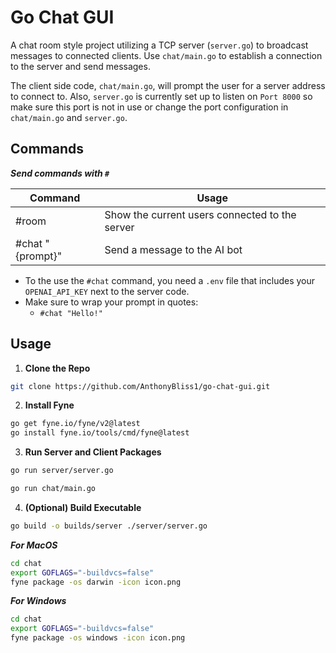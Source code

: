 # Go Chat GUI

A chat room style project utilizing a TCP server (`server.go`) to broadcast messages to connected clients. Use `chat/main.go` to establish a connection to the server and send messages.

The client side code, `chat/main.go`, will prompt the user for a server address to connect to. Also, `server.go` is currently set up to listen on `Port 8000` so make sure this port is not in use or change the port configuration in `chat/main.go` and `server.go`.

## Commands
***Send commands with `#`***

| Command | Usage |
| ------- | ----- |
| #room | Show the current users connected to the server |
| #chat "{prompt}" | Send a message to the AI bot |

- To the use the `#chat` command, you need a `.env` file that includes your `OPENAI_API_KEY` next to the server code.
- Make sure to wrap your prompt in quotes:
    - `#chat "Hello!"`

## Usage

1. **Clone the Repo**
```bash
git clone https://github.com/AnthonyBliss1/go-chat-gui.git
```

2. **Install Fyne**
```bash
go get fyne.io/fyne/v2@latest
go install fyne.io/tools/cmd/fyne@latest
```

3. **Run Server and Client Packages**
```bash
go run server/server.go
```

```bash
go run chat/main.go
```

4. **(Optional) Build Executable**
```bash
go build -o builds/server ./server/server.go
```

***For MacOS***
```bash
cd chat
export GOFLAGS="-buildvcs=false"
fyne package -os darwin -icon icon.png
```

***For Windows***
```bash
cd chat
export GOFLAGS="-buildvcs=false"
fyne package -os windows -icon icon.png
```
